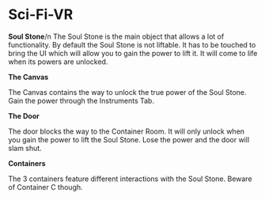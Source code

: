 # Sci-Fi-VR

**Soul Stone**/n
The Soul Stone is the main object that allows a lot of functionality. By default the Soul Stone is not liftable. It has to be touched to bring the UI which will allow you to gain the power to lift it.
It will come to life when its powers are unlocked.

**The Canvas**

The Canvas contains the way to unlock the true power of the Soul Stone. Gain the power through the Instruments Tab.

**The Door**

The door blocks the way to the Container Room. It will only unlock when you gain the power to lift the Soul Stone. Lose the power and the door will slam shut.

**Containers**

The 3 containers feature different interactions with the Soul Stone. Beware of Container C though.
